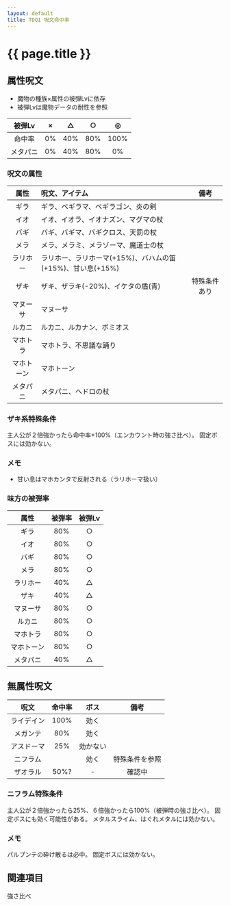 ```yaml
---
layout: default
title: TDQ1 呪文命中率
---
```


# {{ page.title }}

## 属性呪文

* 魔物の種族×属性の被弾Lvに依存
* 被弾Lvは魔物データの耐性を参照

| 被弾Lv | × | △ | ○ | ◎ |
|:------:|:--:|:--:|:--:|:--:|
| 命中率 | 0% | 40% | 80% | 100% |
| メタパニ | 0% | 40% | 80% | 0% |

### 呪文の属性

| 属性 | 呪文、アイテム | 備考 |
|:----:|:---------------|:----:|
| ギラ | ギラ、ベギラマ、ベギラゴン、炎の剣 |
| イオ | イオ、イオラ、イオナズン、マグマの杖 |
| バギ | バギ、バギマ、バギクロス、天罰の杖 |
| メラ | メラ、メラミ、メラゾーマ、魔道士の杖 |
| ラリホー | ラリホー、ラリホーマ(+15%)、バハムの笛(+15%)、甘い息(+15%) |
| ザキ | ザキ、ザラキ(-20%)、イケタの盾(青) | 特殊条件あり |
| マヌーサ | マヌーサ |
| ルカニ | ルカニ、ルカナン、ボミオス |
| マホトラ | マホトラ、不思議な踊り |
| マホトーン | マホトーン |
| メタパニ | メタパニ、ヘドロの杖 |

### ザキ系特殊条件

主人公が２倍強かったら命中率+100%（エンカウント時の強さ比べ）。
固定ボスには効かない。

### メモ

* 甘い息はマホカンタで反射される（ラリホーマ扱い）

### 味方の被弾率

| 属性 | 被弾率 | 被弾Lv |
|:----:|:------:|:------:|
| ギラ | 80% | ○ |
| イオ | 80% | ○ |
| バギ | 80% | ○ |
| メラ | 80% | ○ |
| ラリホー | 40% | △ |
| ザキ | 40% | △ |
| マヌーサ | 80% | ○ |
| ルカニ | 80% | ○ |
| マホトラ | 80% | ○ |
| マホトーン | 80% | ○ |
| メタパニ | 40% | △ |


## 無属性呪文

| 呪文 | 命中率 | ボス | 備考 |
|:----:|:------:|:----:|:----:|
| ライデイン | 100% | 効く |  |
| メガンテ | 80% | 効く |  |
| アスドーマ | 25% | 効かない |  |
| ニフラム |  | 効く | 特殊条件を参照 |
| ザオラル | 50%? | - | 確認中 |

### ニフラム特殊条件

主人公が２倍強かったら25%、６倍強かったら100%（被弾時の強さ比べ）。
固定ボスにも効く可能性がある。
メタルスライム、はぐれメタルには効かない。

### メモ

パルプンテの砕け散るは必中。
固定ボスには効かない。


## 関連項目

強さ比べ
